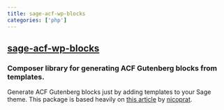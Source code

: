 ```yaml
---
title: sage-acf-wp-blocks
categories: ['php']
---
```

## [sage-acf-wp-blocks](https://github.com/MWDelaney/sage-acf-wp-blocks)

### Composer library for generating ACF Gutenberg blocks from templates.

Generate ACF Gutenberg blocks just by adding templates to your Sage theme. This package is based heavily on [this article](https://medium.com/nicooprat/acf-blocks-avec-gutenberg-et-sage-d8c20dab6270) by [nicoprat](https://github.com/nicooprat).
